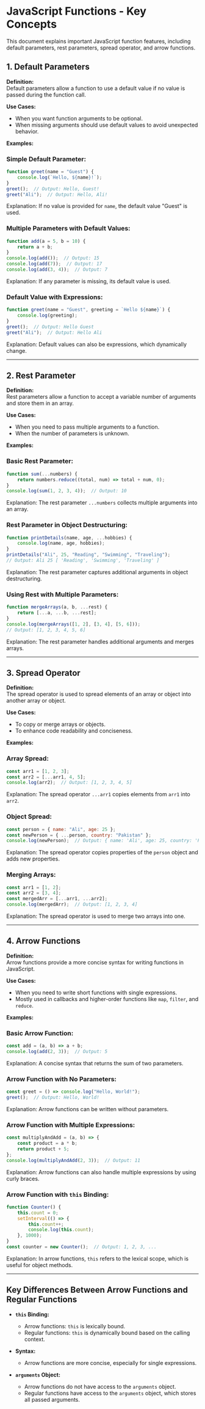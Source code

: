
# JavaScript Functions - Key Concepts

This document explains important JavaScript function features, including default parameters, rest parameters, spread operator, and arrow functions.

## 1. Default Parameters

**Definition:**  
Default parameters allow a function to use a default value if no value is passed during the function call.

**Use Cases:**  
- When you want function arguments to be optional.
- When missing arguments should use default values to avoid unexpected behavior.

**Examples:**

### Simple Default Parameter:
```javascript
function greet(name = "Guest") {
    console.log(`Hello, ${name}!`);
}
greet();  // Output: Hello, Guest!
greet("Ali");  // Output: Hello, Ali!
```
Explanation: If no value is provided for `name`, the default value "Guest" is used.

### Multiple Parameters with Default Values:
```javascript
function add(a = 5, b = 10) {
    return a + b;
}
console.log(add());  // Output: 15
console.log(add(7));  // Output: 17
console.log(add(3, 4));  // Output: 7
```
Explanation: If any parameter is missing, its default value is used.

### Default Value with Expressions:
```javascript
function greet(name = "Guest", greeting = `Hello ${name}`) {
    console.log(greeting);
}
greet();  // Output: Hello Guest
greet("Ali");  // Output: Hello Ali
```
Explanation: Default values can also be expressions, which dynamically change.

---

## 2. Rest Parameter

**Definition:**  
Rest parameters allow a function to accept a variable number of arguments and store them in an array.

**Use Cases:**  
- When you need to pass multiple arguments to a function.
- When the number of parameters is unknown.

**Examples:**

### Basic Rest Parameter:
```javascript
function sum(...numbers) {
    return numbers.reduce((total, num) => total + num, 0);
}
console.log(sum(1, 2, 3, 4));  // Output: 10
```
Explanation: The rest parameter `...numbers` collects multiple arguments into an array.

### Rest Parameter in Object Destructuring:
```javascript
function printDetails(name, age, ...hobbies) {
    console.log(name, age, hobbies);
}
printDetails("Ali", 25, "Reading", "Swimming", "Traveling");  
// Output: Ali 25 [ 'Reading', 'Swimming', 'Traveling' ]
```
Explanation: The rest parameter captures additional arguments in object destructuring.

### Using Rest with Multiple Parameters:
```javascript
function mergeArrays(a, b, ...rest) {
    return [...a, ...b, ...rest];
}
console.log(mergeArrays([1, 2], [3, 4], [5, 6]));  
// Output: [1, 2, 3, 4, 5, 6]
```
Explanation: The rest parameter handles additional arguments and merges arrays.

---

## 3. Spread Operator

**Definition:**  
The spread operator is used to spread elements of an array or object into another array or object.

**Use Cases:**  
- To copy or merge arrays or objects.
- To enhance code readability and conciseness.

**Examples:**

### Array Spread:
```javascript
const arr1 = [1, 2, 3];
const arr2 = [...arr1, 4, 5];
console.log(arr2);  // Output: [1, 2, 3, 4, 5]
```
Explanation: The spread operator `...arr1` copies elements from `arr1` into `arr2`.

### Object Spread:
```javascript
const person = { name: "Ali", age: 25 };
const newPerson = { ...person, country: "Pakistan" };
console.log(newPerson);  // Output: { name: 'Ali', age: 25, country: 'Pakistan' }
```
Explanation: The spread operator copies properties of the `person` object and adds new properties.

### Merging Arrays:
```javascript
const arr1 = [1, 2];
const arr2 = [3, 4];
const mergedArr = [...arr1, ...arr2];
console.log(mergedArr);  // Output: [1, 2, 3, 4]
```
Explanation: The spread operator is used to merge two arrays into one.

---

## 4. Arrow Functions

**Definition:**  
Arrow functions provide a more concise syntax for writing functions in JavaScript.

**Use Cases:**  
- When you need to write short functions with single expressions.
- Mostly used in callbacks and higher-order functions like `map`, `filter`, and `reduce`.

**Examples:**

### Basic Arrow Function:
```javascript
const add = (a, b) => a + b;
console.log(add(2, 3));  // Output: 5
```
Explanation: A concise syntax that returns the sum of two parameters.

### Arrow Function with No Parameters:
```javascript
const greet = () => console.log("Hello, World!");
greet();  // Output: Hello, World!
```
Explanation: Arrow functions can be written without parameters.

### Arrow Function with Multiple Expressions:
```javascript
const multiplyAndAdd = (a, b) => {
    const product = a * b;
    return product + 5;
};
console.log(multiplyAndAdd(2, 3));  // Output: 11
```
Explanation: Arrow functions can also handle multiple expressions by using curly braces.

### Arrow Function with `this` Binding:
```javascript
function Counter() {
    this.count = 0;
    setInterval(() => {
        this.count++;
        console.log(this.count);
    }, 1000);
}
const counter = new Counter();  // Output: 1, 2, 3, ...
```
Explanation: In arrow functions, `this` refers to the lexical scope, which is useful for object methods.

---

## Key Differences Between Arrow Functions and Regular Functions

- **`this` Binding:**
  - Arrow functions: `this` is lexically bound.
  - Regular functions: `this` is dynamically bound based on the calling context.
  
- **Syntax:**
  - Arrow functions are more concise, especially for single expressions.

- **`arguments` Object:**
  - Arrow functions do not have access to the `arguments` object.
  - Regular functions have access to the `arguments` object, which stores all passed arguments.

